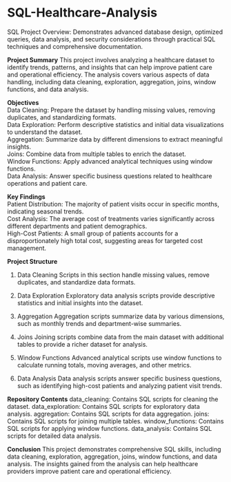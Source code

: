 # SQL-Healthcare-Analysis
SQL Project Overview: Demonstrates advanced database design, optimized queries, data analysis, and security considerations through practical SQL techniques and comprehensive documentation.

**Project Summary**
This project involves analyzing a healthcare dataset to identify trends, patterns, and insights that can help improve patient care and operational efficiency. 
The analysis covers various aspects of data handling, including data cleaning, exploration, aggregation, joins, window functions, and data analysis.

**Objectives** <br />
Data Cleaning: Prepare the dataset by handling missing values, removing duplicates, and standardizing formats. <br />
Data Exploration: Perform descriptive statistics and initial data visualizations to understand the dataset. <br />
Aggregation: Summarize data by different dimensions to extract meaningful insights. <br />
Joins: Combine data from multiple tables to enrich the dataset. <br />
Window Functions: Apply advanced analytical techniques using window functions. <br />
Data Analysis: Answer specific business questions related to healthcare operations and patient care.

**Key Findings** <br />
Patient Distribution: The majority of patient visits occur in specific months, indicating seasonal trends. <br />
Cost Analysis: The average cost of treatments varies significantly across different departments and patient demographics. <br />
High-Cost Patients: A small group of patients accounts for a disproportionately high total cost, suggesting areas for targeted cost management.

**Project Structure**
1. Data Cleaning
Scripts in this section handle missing values, remove duplicates, and standardize data formats.

2. Data Exploration
Exploratory data analysis scripts provide descriptive statistics and initial insights into the dataset.

3. Aggregation
Aggregation scripts summarize data by various dimensions, such as monthly trends and department-wise summaries.

4. Joins
Joining scripts combine data from the main dataset with additional tables to provide a richer dataset for analysis.

5. Window Functions
Advanced analytical scripts use window functions to calculate running totals, moving averages, and other metrics.

6. Data Analysis
Data analysis scripts answer specific business questions, such as identifying high-cost patients and analyzing patient visit trends.

**Repository Contents**
data_cleaning: Contains SQL scripts for cleaning the dataset.
data_exploration: Contains SQL scripts for exploratory data analysis.
aggregation: Contains SQL scripts for data aggregation.
joins: Contains SQL scripts for joining multiple tables.
window_functions: Contains SQL scripts for applying window functions.
data_analysis: Contains SQL scripts for detailed data analysis.

**Conclusion**
This project demonstrates comprehensive SQL skills, including data cleaning, exploration, aggregation, joins, window functions, and data analysis. 
The insights gained from the analysis can help healthcare providers improve patient care and operational efficiency.
